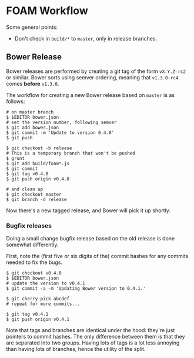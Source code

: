 # FOAM Workflow

Some general points:

- Don't check in `build/*` to `master`, only in release branches.

## Bower Release

Bower releases are performed by creating a git tag of the form `vX.Y.Z-rc2` or similar. Bower sorts using semver ordering, meaning that `v1.3.0-rc4` comes **before** `v1.3.0`.

The workflow for creating a new Bower release based on `master` is as follows:

```
# on master branch
$ $EDITOR bower.json
# set the version number, following semver
$ git add bower.json
$ git commit -m 'Update to version 0.4.0'
$ git push

$ git checkout -b release
# This is a temporary branch that won't be pushed
$ grunt
$ git add build/foam*.js
$ git commit
$ git tag v0.4.0
$ git push origin v0.4.0

# and clean up
$ git checkout master
$ git branch -d release
```

Now there's a new tagged release, and Bower will pick it up shortly.

### Bugfix releases

Doing a small change bugfix release based on the old release is done somewhat differently.

First, note the (first five or six digits of the) commit hashes for any commits needed to fix the bugs.

```
$ git checkout v0.4.0
$ $EDITOR bower.json
# update the version to v0.4.1
$ git commit -a -m 'Updating Bower version to 0.4.1.'

$ git cherry-pick abcdef
# repeat for more commits...

$ git tag v0.4.1
$ git push origin v0.4.1
```

Note that tags and branches are identical under the hood: they're just pointers to commit hashes. The only difference between them is that they are separated into two groups. Having lots of tags is a lot less annoying than having lots of branches, hence the utility of the split.


